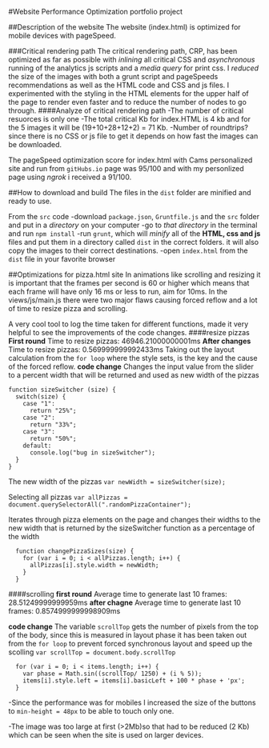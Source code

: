 #Website Performance Optimization portfolio project

##Description of the website
The website (index.html) is optimized for mobile devices with pageSpeed. 

###Critical rendering path
The critical rendering path, CRP, has been optimized as far as possible with _inlining_ all critical CSS and _asynchronous_ running of the analytics js scripts and a _media query_ for print css. I _reduced_ the size of the images with both a grunt script and pageSpeeds recommendations as well as the HTML code and CSS and js files. 
I experimented with the styling in the HTML elements for the upper half of the page to render even faster and to reduce the number of nodes to go through. 
####Analyze of critical rendering path 
-The number of critical resuorces is only one
-The total critical Kb for index.HTML is 4 kb and for the 5 images it will be (19+10+28+12+2) = 71 Kb. 
-Number of roundtrips? since there is no CSS or js file to get it depends on how fast the images can be downloaded. 

The pageSpeed optimization score for index.html with Cams personalized site and run from `gitHubs.io` page was 95/100 and with my personlized page using _ngrok_ i received a 91/100. 

##How to download and build
The files in the `dist` folder are minified and ready to use.

From the `src` code
-download `package.json`, `Gruntfile.js` and the `src` folder and put in a _directory_ on your computer
-go to _that directory_ in the terminal and run `npm install` 
-run `grunt`, which will _minify_ all of the **HTML, css and js** files and put them in a directory called `dist` in the correct folders. it will also copy the images to their correct destinations.
-open `index.html` from the `dist` file in your favorite browser

##Optimizations for pizza.html site 
In animations like scrolling and resizing it is important that the frames per second is 60 or higher which means that each frame will have only 16 ms or less to run, aim for 10ms. 
In the views/js/main.js there were two major flaws causing forced reflow and a lot of time to resize pizza and scrolling.

A very cool tool to log the time taken for different functions, made it very helpful to see the improvements of the code changes.
####resize pizzas
**First round**  Time to resize pizzas: 46946.21000000001ms
**After changes** Time to resize pizzas: 0.569999999992433ms
Taking out the layout calculation from the `for loop` where the style sets, is the key and the cause of the forced reflow.
**code change**
  Changes the input value from the slider to a percent width that will be returned and used as new width of the pizzas
  ```
  function sizeSwitcher (size) {
    switch(size) {
      case "1":
        return "25%";
      case "2":
        return "33%";
      case "3":
        return "50%";
      default:
        console.log("bug in sizeSwitcher");
    }
  }
  ```

The new width of the pizzas
  `var newWidth = sizeSwitcher(size);`

Selecting all pizzas
  `var allPizzas = document.querySelectorAll(".randomPizzaContainer");`

Iterates through pizza elements on the page and changes their widths to the new width that is returned by the sizeSwitcher function as a percentage of the width
```
  function changePizzaSizes(size) {
    for (var i = 0; i < allPizzas.length; i++) {
      allPizzas[i].style.width = newWidth;
    }
  }
```

####scrolling
**first round** Average time to generate last 10 frames: 28.51249999999959ms
**after chagne** Average time to generate last 10 frames: 0.8574999999998909ms

**code change**
The variable `scrollTop` gets the number of pixels from the top of the body, since this is measured in layout phase it has been taken out from the `for loop` to prevent forced synchronous layout and speed up the scolling
  `var scrollTop = document.body.scrollTop`

```
  for (var i = 0; i < items.length; i++) {
    var phase = Math.sin((scrollTop/ 1250) + (i % 5));
    items[i].style.left = items[i].basicLeft + 100 * phase + 'px';
  }
```

-Since the performance was for mobiles I increased the size of the buttons to `min-height = 48px` to be able to touch only one.

-The image was too large at first (>2Mb)so that had to be reduced (2 Kb) which can be seen when the site is used on larger devices.




